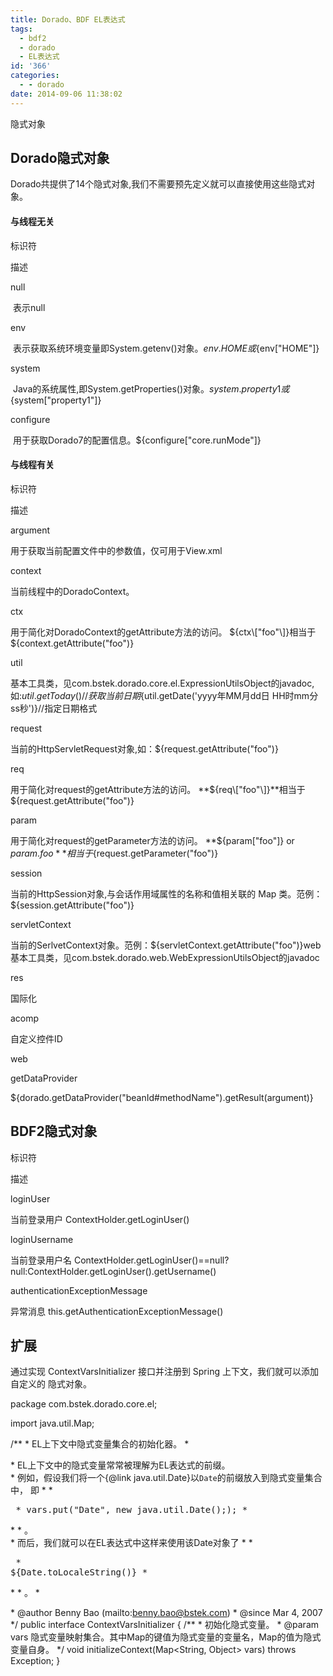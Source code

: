 ```yaml
---
title: Dorado、BDF EL表达式
tags:
  - bdf2
  - dorado
  - EL表达式
id: '366'
categories:
  - - dorado
date: 2014-09-06 11:38:02
---
```


隐式对象

## Dorado隐式对象

Dorado共提供了14个隐式对象,我们不需要预先定义就可以直接使用这些隐式对象。

#### 与线程无关

标识符

描述

null

 表示null

env

 表示获取系统环境变量即System.getenv()对象。${env.HOME}或${env\["HOME"\]}

system

 Java的系统属性,即System.getProperties()对象。${system.property1}或${system\["property1"\]}

configure

 用于获取Dorado7的配置信息。${configure\["core.runMode"\]}

#### 与线程有关

标识符

描述

argument

用于获取当前配置文件中的参数值，仅可用于View.xml

context

当前线程中的DoradoContext。

ctx

用于简化对DoradoContext的getAttribute方法的访问。 ${ctx\["foo"\]}相当于${context.getAttribute("foo")}

util

基本工具类，见com.bstek.dorado.core.el.ExpressionUtilsObject的javadoc,如:${util.getToday()}//获取当前日期${util.getDate('yyyy年MM月dd日 HH时mm分ss秒')}//指定日期格式

request

当前的HttpServletRequest对象,如：${request.getAttribute("foo")}

req

用于简化对request的getAttribute方法的访问。 **${req\["foo"\]}**相当于${request.getAttribute("foo")}

param

用于简化对request的getParameter方法的访问。 **${param\["foo"\]} or ${param.foo}**相当于${request.getParameter("foo")}

session

当前的HttpSession对象,与会话作用域属性的名称和值相关联的 Map 类。范例：${session.getAttribute("foo")}

servletContext

当前的SerlvetContext对象。范例：${servletContext.getAttribute("foo")}web基本工具类，见com.bstek.dorado.web.WebExpressionUtilsObject的javadoc

res

国际化

acomp

自定义控件ID

web

getDataProvider

${dorado.getDataProvider("beanId#methodName").getResult(argument)}

## BDF2隐式对象

标识符

描述

loginUser

当前登录用户 ContextHolder.getLoginUser()

loginUsername

当前登录用户名 ContextHolder.getLoginUser()==null?null:ContextHolder.getLoginUser().getUsername()

authenticationExceptionMessage

异常消息 this.getAuthenticationExceptionMessage()

## 扩展

通过实现 ContextVarsInitializer 接口并注册到 Spring 上下文，我们就可以添加自定义的 隐式对象。

package com.bstek.dorado.core.el;

import java.util.Map;

/\*\*
 \* EL上下文中隐式变量集合的初始化器。
 \* <p>
 \* EL上下文中的隐式变量常常被理解为EL表达式的前缀。<br>
 \* 例如，假设我们将一个{@link java.util.Date}以<code>Date</code>的前缀放入到隐式变量集合中， 即
 \*
 \* <pre>
 \* vars.put(&quot;Date&quot;, new java.util.Date(););
 \* </pre>
 \*
 \* 。<br>
 \* 而后，我们就可以在EL表达式中这样来使用该Date对象了
 \*
 \* <pre>
 \* ${Date.toLocaleString()}
 \* </pre>
 \*
 \* 。
 \* </p>
 \* @author Benny Bao (mailto:benny.bao@bstek.com)
 \* @since Mar 4, 2007
 \*/
public interface ContextVarsInitializer {
/\*\*
 \* 初始化隐式变量。
 \* @param vars 隐式变量映射集合。其中Map的键值为隐式变量的变量名，Map的值为隐式变量自身。
 \*/
void initializeContext(Map<String, Object> vars) throws Exception;
}